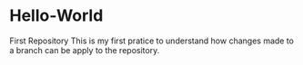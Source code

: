 # Hello-World
First Repository
This is my first pratice to understand how changes made to a branch can be apply to the repository.
